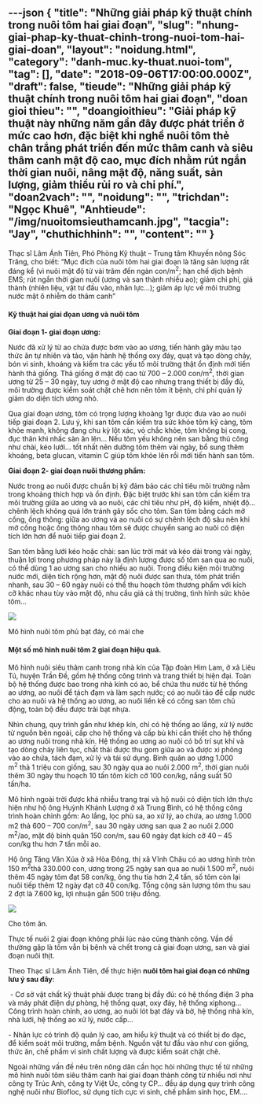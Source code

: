 ---json
{
    "title": "Những giải pháp kỹ thuật chính trong nuôi tôm hai giai đoạn",
    "slug": "nhung-giai-phap-ky-thuat-chinh-trong-nuoi-tom-hai-giai-doan",
    "layout": "noidung.html",
    "category": "danh-muc.ky-thuat.nuoi-tom",
    "tag": [],
    "date": "2018-09-06T17:00:00.000Z",
    "draft": false,
    "tieude": "Những giải pháp kỹ thuật chính trong nuôi tôm hai giai đoạn",
    "doan gioi thieu": "",
    "doangioithieu": "Giải pháp kỹ thuật này những năm gần đây được phát triển ở mức cao hơn, đặc biệt khi nghề nuôi tôm thẻ chân trắng phát triển đến mức thâm canh và siêu thâm canh mật độ cao, mục đích nhằm rút ngắn thời gian nuôi, nâng mật độ, năng suất, sản lượng, giảm thiểu rủi ro và chi phí.",
    "doan2vach": "",
    "noidung": "",
    "trichdan": "Ngọc Khuê",
    "Anhtieude": "/img/nuoitomsieuthamcanh.jpg",
    "tacgia": "Jay",
    "chuthichhinh": "",
    "__content__": ""
}
---
<p><span style="font-size:14px">Thạc sĩ L&acirc;m &Aacute;nh Ti&ecirc;n, Ph&oacute; Ph&ograve;ng Kỹ thuật &ndash; Trung t&acirc;m Khuyến n&ocirc;ng S&oacute;c Trăng, cho biết: &ldquo;Mục đ&iacute;ch của nu&ocirc;i t&ocirc;m hai giai đoạn l&agrave; tăng sản lượng rất đ&aacute;ng kể (v&igrave; nu&ocirc;i mật độ từ v&agrave;i trăm đến ng&agrave;n con/m<sup>2</sup>; hạn chế dịch bệnh EMS; r&uacute;t ngắn thời gian nu&ocirc;i (ương v&agrave; san th&agrave;nh nhiều ao); giảm chi ph&iacute;, gi&aacute; th&agrave;nh (nhi&ecirc;n liệu, vật tư đầu v&agrave;o, nh&acirc;n lực&hellip;); giảm &aacute;p lực về m&ocirc;i trường nước mặt &ocirc; nhiễm do th&acirc;m canh&rdquo;</span></p>

<h4><span style="font-size:14px">Kỹ thuật hai giai đọan ương v&agrave; nu&ocirc;i t&ocirc;m</span></h4>

<p><span style="font-size:14px"><strong>Giai đoạn 1- giai đoạn ương:</strong></span></p>

<p><span style="font-size:14px">Nước đ&atilde; xử l&yacute; từ ao chứa được bơm v&agrave;o ao ương, tiến h&agrave;nh g&acirc;y m&agrave;u tạo thức ăn tự nhi&ecirc;n v&agrave; tảo, vận h&agrave;nh hệ thống oxy đ&aacute;y, quạt v&agrave; tạo d&ograve;ng chảy, b&oacute;n vi sinh, kho&aacute;ng v&agrave; kiểm tra c&aacute;c yếu tố m&ocirc;i trường thật ổn định mới tiến h&agrave;nh thả giống. Thả giống ở mật độ cao từ 700 &ndash; 2.000 con/m<sup>2</sup>, thời gian ương từ 25 &ndash; 30 ng&agrave;y, tuy ương ở mật độ cao nhưng trang thiết bị đầy đủ, m&ocirc;i trường được kiểm so&aacute;t chặt chẽ hơn n&ecirc;n t&ocirc;m &iacute;t bệnh, chi ph&iacute; quản l&yacute; giảm do diện t&iacute;ch ương nhỏ.</span></p>

<p><span style="font-size:14px">Qua giai đoạn ương, t&ocirc;m c&oacute; trọng lượng khoảng 1gr được đưa v&agrave;o ao nu&ocirc;i tiếp giai đoạn 2. Lưu &yacute;, khi san t&ocirc;m cần kiểm tra sức khỏe t&ocirc;m kỹ c&agrave;ng, t&ocirc;m khỏe mạnh, kh&ocirc;ng đang chu kỳ lột x&aacute;c, vỏ chắc khỏe, t&ocirc;m kh&ocirc;ng bị cong, đục th&acirc;n khi nhấc s&agrave;n ăn l&ecirc;n&hellip; Nếu t&ocirc;m yếu kh&ocirc;ng n&ecirc;n san bằng thủ c&ocirc;ng như ch&agrave;i, k&eacute;o lưới&hellip; tốt nhất n&ecirc;n dưỡng t&ocirc;m th&ecirc;m v&agrave;i ng&agrave;y, bổ sung th&ecirc;m kho&aacute;ng, beta glucan, vitamin C gi&uacute;p t&ocirc;m khỏe l&ecirc;n rồi mới tiến h&agrave;nh san t&ocirc;m.</span></p>

<p><span style="font-size:14px"><strong>Giai đoạn 2- giai đoạn nu&ocirc;i thương phẩm:</strong></span></p>

<p><span style="font-size:14px">Nước trong ao nu&ocirc;i được chuẩn bị kỹ đảm bảo c&aacute;c chỉ ti&ecirc;u m&ocirc;i trường nằm trong khoảng th&iacute;ch hợp v&agrave; ổn định. Đặc biệt trước khi san t&ocirc;m cần kiểm tra m&ocirc;i trường giữa ao ương v&agrave; ao nu&ocirc;i, c&aacute;c chỉ ti&ecirc;u như pH, độ kiểm, nhiệt độ&hellip; ch&ecirc;nh lệch kh&ocirc;ng qu&aacute; lớn tr&aacute;nh g&acirc;y sốc cho t&ocirc;m. San t&ocirc;m bằng c&aacute;ch mở cống, ống th&ocirc;ng: giữa ao ương v&agrave; ao nu&ocirc;i c&oacute; sự ch&ecirc;nh lệch độ s&acirc;u n&ecirc;n khi mở cống hoặc ống th&ocirc;ng nhau t&ocirc;m sẽ được chuyển sang ao nu&ocirc;i c&oacute; diện t&iacute;ch lớn hơn để nu&ocirc;i tiếp giai đoạn 2.</span></p>

<p><span style="font-size:14px">San t&ocirc;m bằng lưới k&eacute;o hoặc ch&agrave;i: san l&uacute;c trời m&aacute;t v&agrave; k&eacute;o d&agrave;i trong v&agrave;i ng&agrave;y, thuận lợi trong phương ph&aacute;p n&agrave;y l&agrave; định lượng được số t&ocirc;m san qua ao nu&ocirc;i, c&oacute; thể d&ugrave;ng 1 ao ương san cho nhiều ao nu&ocirc;i. Trong điều kiện m&ocirc;i trường nước mới, diện t&iacute;ch rộng hơn, mật độ nu&ocirc;i được san thưa, t&ocirc;m ph&aacute;t triển nhanh, sau 30 &ndash; 60 ng&agrave;y nu&ocirc;i c&oacute; thể thu hoạch t&ocirc;m thương phẩm với k&iacute;ch cỡ kh&aacute;c nhau t&ugrave;y v&agrave;o mật độ, nhu cầu gi&aacute; cả thị trường, t&igrave;nh h&igrave;nh sức khỏe t&ocirc;m&hellip;</span></p>

<p><span style="font-size:14px"><img src="https://tepbac.com/upload/images/2018/05/ky-thuat-nuoi-tom-2-giai-doan_1525430049.jpg" /></span></p>

<p><span style="font-size:14px">M&ocirc; h&igrave;nh nu&ocirc;i t&ocirc;m phủ bạt đ&aacute;y, c&oacute; m&aacute;i che</span></p>

<h4><span style="font-size:14px">Một số m&ocirc; h&igrave;nh nu&ocirc;i t&ocirc;m 2 giai đoạn hiệu quả.</span></h4>

<p><span style="font-size:14px">M&ocirc; h&igrave;nh nu&ocirc;i si&ecirc;u th&acirc;m canh trong nh&agrave; k&iacute;n của Tập đo&agrave;n Him Lam, ở x&atilde; Li&ecirc;u T&uacute;, huyện Trần Đề, gồm hệ thống c&ocirc;ng tr&igrave;nh v&agrave; trang thiết bị hiện đại. To&agrave;n bộ hệ thống được bao trong nh&agrave; k&iacute;nh c&oacute; ao, bể chứa thu nước từ hệ thống ao ương, ao nu&ocirc;i để t&aacute;ch đạm v&agrave; l&agrave;m sạch nước; c&oacute; ao nu&ocirc;i tảo để cấp nước cho ao nu&ocirc;i v&agrave; hệ thống ao ương, ao nu&ocirc;i liền kề c&oacute; cống san t&ocirc;m chủ động, to&agrave;n bộ đều được trải bạt nhựa.</span></p>

<p><span style="font-size:14px">Nh&igrave;n chung, quy tr&igrave;nh gần như kh&eacute;p k&iacute;n, chỉ c&oacute; hệ thống ao lắng, xử l&yacute; nước từ nguồn b&ecirc;n ngo&agrave;i, cấp cho hệ thống v&agrave; cấp b&ugrave; khi cần thiết cho hệ thống ao ương nu&ocirc;i trong nh&agrave; k&iacute;n. Hệ thống ao ương ao nu&ocirc;i c&oacute; bố tr&iacute; sụt kh&iacute; v&agrave; tạo d&ograve;ng chảy li&ecirc;n tục, chất thải được thu gom giữa ao v&agrave; được xi ph&ocirc;ng v&agrave;o ao chứa, t&aacute;ch đạm, xử l&yacute; v&agrave; t&aacute;i sử dụng. B&igrave;nh qu&acirc;n ao ương 1.000 m<sup>2</sup>&nbsp;thả 1 triệu con giống, sau 30 ng&agrave;y qua ao nu&ocirc;i 2.000 m<sup>2</sup>, thời gian nu&ocirc;i th&ecirc;m 30 ng&agrave;y thu hoạch 10 tấn t&ocirc;m k&iacute;ch cỡ 100 con/kg, nắng suất 50 tấn/ha.</span></p>

<p><span style="font-size:14px">M&ocirc; h&igrave;nh ngo&agrave;i trời được kh&aacute; nhiều trang trại v&agrave; hộ nu&ocirc;i c&oacute; diện t&iacute;ch lớn thực hiện như hộ &ocirc;ng Huỳnh Kh&aacute;nh Lượng ở x&atilde; Trung B&igrave;nh, c&oacute; hệ thống c&ocirc;ng tr&igrave;nh ho&agrave;n chỉnh gồm: Ao lắng, lọc ph&ugrave; sa, ao xử l&yacute;, ao chứa, ao ương 1.000 m2 thả 600 &ndash; 700 con/m<sup>2</sup>, sau 30 ng&agrave;y ương san qua 2 ao nu&ocirc;i 2.000 m<sup>2</sup>/ao, mật độ b&igrave;nh qu&acirc;n 150 con/m, sau 60 ng&agrave;y đạt k&iacute;ch cỡ 40 &ndash; 45 con/kg thu hơn 7 tấn mỗi ao.</span></p>

<p><span style="font-size:14px">Hộ &ocirc;ng Tăng Văn X&uacute;a ở x&atilde; H&ograve;a Đ&ocirc;ng, thị x&atilde; Vĩnh Ch&acirc;u c&oacute; ao ương h&igrave;nh tr&ograve;n 150 m<sup>2</sup>thả 330.000 con, ương trong 25 ng&agrave;y san qua ao nu&ocirc;i 1.500 m<sup>2</sup>, nu&ocirc;i th&ecirc;m 45 ng&agrave;y t&ocirc;m đạt 58 con/kg, &ocirc;ng thu tỉa hơn 2,4 tấn, số t&ocirc;m c&ograve;n lại nu&ocirc;i tiếp th&ecirc;m 12 ng&agrave;y đạt cỡ 40 con/kg. Tổng cộng sản lượng t&ocirc;m thu sau 2 đợt l&agrave; 7.600 kg, lợi nhuận gần 500 triệu đồng.</span></p>

<p><span style="font-size:14px"><img src="https://tepbac.com/upload/images/2018/05/nuoi-tom-2-giai-doan_1525430086.jpg" /></span></p>

<p><span style="font-size:14px">Cho t&ocirc;m ăn.</span></p>

<p><span style="font-size:14px">Thực tế nu&ocirc;i 2 giai đoạn kh&ocirc;ng phải l&uacute;c n&agrave;o cũng th&agrave;nh c&ocirc;ng. Vần đề thường gặp l&agrave; t&ocirc;m vẫn bị bệnh v&agrave; chết trong cả giai đoạn ương, san v&agrave; giai đoạn nu&ocirc;i thịt.</span></p>

<p><span style="font-size:14px">Theo Thạc sĩ L&acirc;m &Aacute;nh Ti&ecirc;n, để thực hiện&nbsp;<strong>nu&ocirc;i t&ocirc;m hai giai đoạn c&oacute; những lưu &yacute; sau đ&acirc;y</strong>:</span></p>

<p><span style="font-size:14px">&nbsp;- Cơ sở vật chất kỹ thuật phải được trang bị đầy đủ: c&oacute; hệ thống điện 3 pha v&agrave; m&aacute;y ph&aacute;t điện dự ph&ograve;ng, hệ thống quạt, oxy đ&aacute;y, hệ thống xiphong&hellip;C&ocirc;ng tr&igrave;nh ho&agrave;n chỉnh, ao ương, ao nu&ocirc;i l&oacute;t bạt đ&aacute;y v&agrave; bờ, hệ thống nh&agrave; k&iacute;n, nh&agrave; lưới, hệ thống ao xử l&yacute;, nước cấp&hellip;</span></p>

<p><span style="font-size:14px">- Nh&acirc;n lực c&oacute; tr&igrave;nh độ quản l&yacute; cao, am hiểu kỹ thuật v&agrave; c&oacute; thiết bị đo đạc, để kiểm so&aacute;t m&ocirc;i trường, mầm bệnh. Nguồn vật tư đầu v&agrave;o như con giống, thức ăn, chế phẩm vi sinh chất lượng v&agrave; được kiểm so&aacute;t chặt chẽ.</span></p>

<p><span style="font-size:14px">Ngo&agrave;i những vấn đề n&ecirc;u tr&ecirc;n n&ocirc;ng d&acirc;n cần học hỏi những thực tế từ những m&ocirc; h&igrave;nh nu&ocirc;i t&ocirc;m si&ecirc;u th&acirc;m canh hai giai đoạn th&agrave;nh c&ocirc;ng từ nhiều nơi như c&ocirc;ng ty Tr&uacute;c Anh, c&ocirc;ng ty Việt &Uacute;c, c&ocirc;ng ty CP&hellip; đều &aacute;p dụng quy tr&igrave;nh c&ocirc;ng nghệ nu&ocirc;i như Biofloc, sử dụng t&iacute;ch cực vi sinh, chế phẩm sinh học, EM&hellip;.</span></p>
